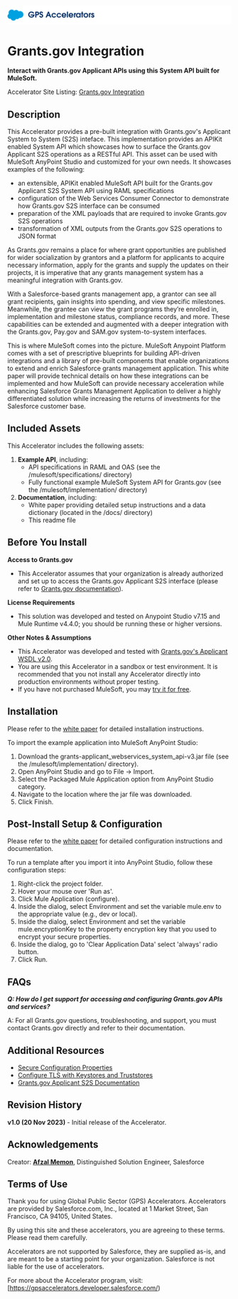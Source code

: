 ![Public Sector Accelerators logo](/docs/Logo_GPSAccelerators_v01.png)

# Grants.gov Integration

**Interact with Grants.gov Applicant APIs using this System API built for MuleSoft.**

Accelerator Site Listing: [Grants.gov Integration](https://gpsaccelerators.developer.salesforce.com/accelerator/a0wDo0000022HZmIAM/grantsgov-integration)


## Description

This Accelerator provides a pre-built integration with Grants.gov's Applicant System to System (S2S) inteface.  This implementation provides an APIKit enabled System API which showcases how to surface the Grants.gov Applicant S2S operations as a RESTful API. This asset can be used with MuleSoft AnyPoint Studio and customized for your own needs.  It showcases examples of the following:
* an extensible, APIKit enabled MuleSoft API built for the Grants.gov Applicant S2S System API using RAML specifications
* configuration of the Web Services Consumer Connector to demonstrate how Grants.gov S2S interface can be consumed
* preparation of the XML payloads that are required to invoke Grants.gov S2S operations
* transformation of XML outputs from the Grants.gov S2S operations to JSON format

As Grants.gov remains a place for where grant opportunities are published for wider socialization by grantors and a platform for applicants to acquire necessary information, apply for the grants and supply the updates on their projects, it is imperative that any grants management system has a meaningful integration with Grants.gov.

With a Salesforce-based grants management app, a grantor can see all grant recipients, gain insights into spending, and view specific milestones. Meanwhile, the grantee can view the grant programs they’re enrolled in, implementation and milestone status, compliance records, and more. These capabilities can be extended and augmented with a deeper integration with the Grants.gov, Pay.gov and SAM.gov system-to-system interfaces. 

This is where MuleSoft comes into the picture.  MuleSoft Anypoint Platform comes with a set of prescriptive blueprints for building API-driven integrations and a library of pre-built components that enable organizations to extend and enrich Salesforce grants management application. This white paper will provide technical details on how these integrations can be implemented and how MuleSoft can provide necessary acceleration while enhancing Salesforce Grants Management Application to deliver a highly differentiated solution while increasing the returns of investments for the Salesforce customer base.


## Included Assets

This Accelerator includes the following assets:
<ol>
 <li><strong>Example API</strong>, including:
  <ul>
   <li>API specifications in RAML and OAS (see the /mulesoft/specifications/ directory)</li>
   <li>Fully functional example MuleSoft System API for Grants.gov (see the /mulesoft/implementation/ directory)</li>
  </ul>
 </li>
 <li><strong>Documentation</strong>, including:
  <ul>
   <li>White paper providing detailed setup instructions and a data dictionary (located in the /docs/ directory)</li>
   <li>This readme file</li>
  </ul>
</ol>


## Before You Install

**Access to Grants.gov**
* This Accelerator assumes that your organization is already authorized and set up to access the Grants.gov Applicant S2S interface (please refer to [Grants.gov documentation](https://www.grants.gov/system-to-system/applicant-system-to-system/)).

**License Requirements**
* This solution was developed and tested on Anypoint Studio v7.15 and Mule Runtime v4.4.0; you should be running these or higher versions.

**Other Notes & Assumptions**
* This Accelerator was developed and tested with [Grants.gov's Applicant WSDL v2.0](https://training.grants.gov/system-to-system/applicant-system-to-system/versions-wsdls).
* You are using this Accelerator in a sandbox or test environment. It is recommended that you not install any Accelerator directly into production environments without proper testing.
* If you have not purchased MuleSoft, you may [try it for free](https://www.mulesoft.com/lp/dl/anypoint-mule-studio).


## Installation

Please refer to the [white paper](docs/WhitePaper_GrantsManagementModernizationUsingSalesforceAndMuleSoft_v01.pdf) for detailed installation instructions.

To import the example application into MuleSoft AnyPoint Studio:
1) Download the grants-applicant_webservices_system_api-v3.jar file (see the /mulesoft/implementation/ directory).
2) Open AnyPoint Studio and go to File → Import.
3) Select the Packaged Mule Application option from AnyPoint Studio category.
4) Navigate to the location where the jar file was downloaded.
5) Click Finish.


## Post-Install Setup & Configuration

Please refer to the [white paper](docs/WhitePaper_GrantsManagementModernizationUsingSalesforceAndMuleSoft_v01.pdf) for detailed configuration instructions and documentation.

To run a template after you import it into AnyPoint Studio, follow these configuration steps:
1) Right-click the project folder.
2) Hover your mouse over 'Run as'.
3) Click Mule Application (configure).
4) Inside the dialog, select Environment and set the variable mule.env to the appropriate value (e.g., dev or local).
5) Inside the dialog, select Environment and set the variable mule.encryptionKey to the property encryption key that you used to encrypt your secure properties.
6) Inside the dialog, go to 'Clear Application Data' select 'always' radio button.
7) Click Run.


## FAQs

**_Q: How do I get support for accessing and configuring Grants.gov APIs and services?_**

A: For all Grants.gov questions, troubleshooting, and support, you must contact Grants.gov directly and refer to their documentation.


## Additional Resources

* [Secure Configuration Properties](https://docs.mulesoft.com/mule-runtime/4.4/secure-configuration-properties)
* [Configure TLS with Keystores and Truststores](https://docs.mulesoft.com/mule-runtime/4.4/tls-configuration)
* [Grants.gov Applicant S2S Documentation](https://www.grants.gov/system-to-system/applicant-system-to-system/)


## Revision History

**v1.0 (20 Nov 2023)** - Initial release of the Accelerator.


## Acknowledgements

Creator:  **[Afzal Memon](https://github.com/az-mulesoft)**, Distinguished Solution Engineer, Salesforce


## Terms of Use

Thank you for using Global Public Sector (GPS) Accelerators.  Accelerators are provided by Salesforce.com, Inc., located at 1 Market Street, San Francisco, CA 94105, United States.

By using this site and these accelerators, you are agreeing to these terms. Please read them carefully.

Accelerators are not supported by Salesforce, they are supplied as-is, and are meant to be a starting point for your organization. Salesforce is not liable for the use of accelerators.

For more about the Accelerator program, visit: [https://gpsaccelerators.developer.salesforce.com/)
